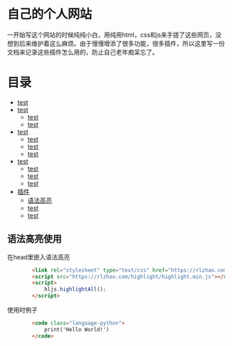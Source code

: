 
# 自己的个人网站
一开始写这个网站的时候纯纯小白，用纯用html，css和js来手搓了这些网页，没想到后来维护着这么麻烦。由于慢慢增添了很多功能，很多插件，所以这里写一份文档来记录这些插件怎么用的，防止自己老年痴呆忘了。
# 目录
- [test](#关于)
- [test](#)
    - [test](#)
    - [test](#)
- [test](#)
    - [test](#便)
    - [test](#常)
    - [test](#)
- [test](#)
    - [test](#)
    - [test](#)
    - [test](#)
- [插件](#插件的使用)
    - [语法高亮](##语法高亮使用)
    - [test](#)
    - [test](#)


## 语法高亮使用<br/>
在head里嵌入语法高亮

```html
        <link rel="stylesheet" type="text/css" href="https://rlzhao.com/highlight/styles/monokai.min.css">
        <script src="https://rlzhao.com/highlight/highlight.min.js"></script>
        <script>
            hljs.highlightAll();
        </script>
```
使用时例子
```html
        <code class="language-python">
            print('Hello World!')
        </code>
```